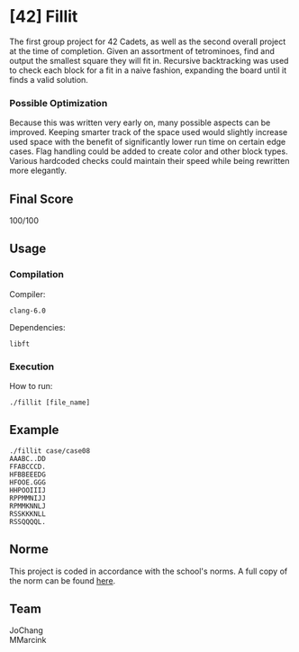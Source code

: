 # [42] Fillit

The first group project for 42 Cadets, as well as the second overall project at the time of completion. Given an assortment of tetrominoes, find and output the smallest square they will fit in. Recursive backtracking was used to check each block for a fit in a naive fashion, expanding the board until it finds a valid solution.

### Possible Optimization

Because this was written very early on, many possible aspects can be improved. Keeping smarter track of the space used would slightly increase used space with the benefit of significantly lower run time on certain edge cases. Flag handling could be added to create color and other block types. Various hardcoded checks could maintain their speed while being rewritten more elegantly.

## Final Score

100/100

## Usage

### Compilation

Compiler:

```
clang-6.0
```

Dependencies:

```
libft
```

### Execution

How to run:

```
./fillit [file_name]
```

## Example

```
./fillit case/case08
AAABC..DD
FFABCCCD.
HFBBEEEDG
HFOOE.GGG
HHPOOIIIJ
RPPMMNIJJ
RPMMKNNLJ
RSSKKKNLL
RSSQQQQL.
```

## Norme

This project is coded in accordance with the school's norms. A full copy of the norm can be found [here](https://github.com/MagicHatJo/-42-Norm/blob/master/norme.en.pdf).

## Team

JoChang  
MMarcink
